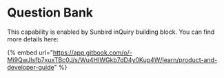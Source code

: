 # Question Bank

This capability is enabled by Sunbird inQuiry building block. You can find more details here:

{% embed url="https://app.gitbook.com/o/-Mi9QwJlsfb7xuxTBc0J/s/Wu4HIWGkb7dD4y0Kup4W/learn/product-and-developer-guide" %}

